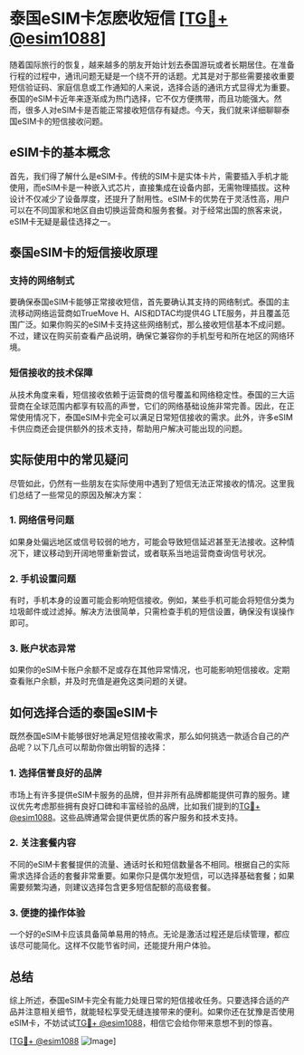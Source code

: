 # 泰国eSIM卡怎麽收短信 [[TG💪+ @esim1088](https://t.me/s/esim1088)]

随着国际旅行的恢复，越来越多的朋友开始计划去泰国游玩或者长期居住。在准备行程的过程中，通讯问题无疑是一个绕不开的话题。尤其是对于那些需要接收重要短信验证码、家庭信息或工作通知的人来说，选择合适的通讯方式显得尤为重要。泰国的eSIM卡近年来逐渐成为热门选择，它不仅方便携带，而且功能强大。然而，很多人对eSIM卡是否能正常接收短信存有疑虑。今天，我们就来详细聊聊泰国eSIM卡的短信接收问题。

## eSIM卡的基本概念

首先，我们得了解什么是eSIM卡。传统的SIM卡是实体卡片，需要插入手机才能使用，而eSIM卡是一种嵌入式芯片，直接集成在设备内部，无需物理插拔。这种设计不仅减少了设备厚度，还提升了耐用性。eSIM卡的优势在于灵活性高，用户可以在不同国家和地区自由切换运营商和服务套餐。对于经常出国的旅客来说，eSIM卡无疑是最佳选择之一。

## 泰国eSIM卡的短信接收原理

### 支持的网络制式

要确保泰国eSIM卡能够正常接收短信，首先要确认其支持的网络制式。泰国的主流移动网络运营商如TrueMove H、AIS和DTAC均提供4G LTE服务，并且覆盖范围广泛。如果你购买的eSIM卡支持这些网络制式，那么接收短信基本不成问题。不过，建议在购买前查看产品说明，确保它兼容你的手机型号和所在地区的网络环境。

### 短信接收的技术保障

从技术角度来看，短信接收依赖于运营商的信号覆盖和网络稳定性。泰国的三大运营商在全球范围内都享有较高的声誉，它们的网络基础设施非常完善。因此，在正常使用情况下，泰国eSIM卡完全可以满足日常短信接收的需求。此外，许多eSIM卡供应商还会提供额外的技术支持，帮助用户解决可能出现的问题。

## 实际使用中的常见疑问

尽管如此，仍然有一些朋友在实际使用中遇到了短信无法正常接收的情况。这里我们总结了一些常见的原因及解决方案：

### 1. 网络信号问题

如果身处偏远地区或信号较弱的地方，可能会导致短信延迟甚至无法接收。这种情况下，建议移动到开阔地带重新尝试，或者联系当地运营商查询信号状况。

### 2. 手机设置问题

有时，手机本身的设置可能会影响短信接收。例如，某些手机可能会将短信分类为垃圾邮件或过滤掉。解决方法很简单，只需检查手机的短信设置，确保没有误操作即可。

### 3. 账户状态异常

如果你的eSIM卡账户余额不足或存在其他异常情况，也可能影响短信接收。定期查看账户余额，并及时充值是避免这类问题的关键。

## 如何选择合适的泰国eSIM卡

既然泰国eSIM卡能够很好地满足短信接收需求，那么如何挑选一款适合自己的产品呢？以下几点可以帮助你做出明智的选择：

### 1. 选择信誉良好的品牌

市场上有许多提供eSIM卡服务的品牌，但并非所有品牌都能提供可靠的服务。建议优先考虑那些拥有良好口碑和丰富经验的品牌，比如我们提到的[TG💪+ @esim1088](https://t.me/s/esim1088)。这些品牌通常会提供更优质的客户服务和技术支持。

### 2. 关注套餐内容

不同的eSIM卡套餐提供的流量、通话时长和短信数量各不相同。根据自己的实际需求选择合适的套餐非常重要。如果你只是偶尔发短信，可以选择基础套餐；如果需要频繁沟通，则建议选择包含更多短信配额的高级套餐。

### 3. 便捷的操作体验

一个好的eSIM卡应该具备简单易用的特点。无论是激活过程还是后续管理，都应该尽可能简化。这样不仅能节省时间，还能提升用户体验。

## 总结

综上所述，泰国eSIM卡完全有能力处理日常的短信接收任务。只要选择合适的产品并注意相关细节，就能轻松享受无缝连接带来的便利。如果你还在犹豫是否使用eSIM卡，不妨试试[TG💪+ @esim1088](https://t.me/s/esim1088)，相信它会给你带来意想不到的惊喜。

[[TG💪+ @esim1088](https://t.me/s/esim1088) ![Image](https://i.postimg.cc/4NQfJmqS/Snipaste-2025-05-13-00-14-12.png)]